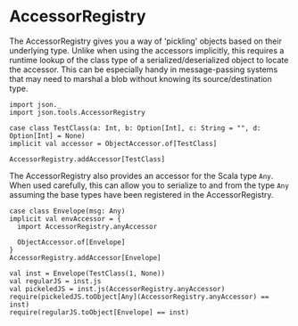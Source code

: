 AccessorRegistry
================

The AccessorRegistry gives you a way of 'pickling' objects based on their underlying type. Unlike when
using the accessors implicitly, this requires a runtime lookup of the class type of a serialized/deserialized object to
locate the accessor. This can be especially handy in message-passing systems that may need to marshal
a blob without knowing its source/destination type.

```tut
import json._
import json.tools.AccessorRegistry

case class TestClass(a: Int, b: Option[Int], c: String = "", d: Option[Int] = None)
implicit val accessor = ObjectAccessor.of[TestClass]

AccessorRegistry.addAccessor[TestClass]
```

The AccessorRegistry also provides an accessor for the Scala
type ```Any```. When used carefully, this can allow you to serialize to and from the type ```Any``` assuming
the base types have been registered in the AccessorRegistry.

```tut
case class Envelope(msg: Any)
implicit val envAccessor = {
  import AccessorRegistry.anyAccessor

  ObjectAccessor.of[Envelope]
}
AccessorRegistry.addAccessor[Envelope]

val inst = Envelope(TestClass(1, None))
val regularJS = inst.js
val pickeledJS = inst.js(AccessorRegistry.anyAccessor)
require(pickeledJS.toObject[Any](AccessorRegistry.anyAccessor) == inst)
require(regularJS.toObject[Envelope] == inst)
```